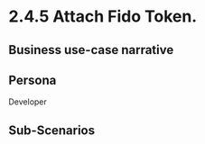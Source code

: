 # 2.4.5 Attach Fido Token. 

## Business use-case narrative


## Persona
Developer

## Sub-Scenarios

